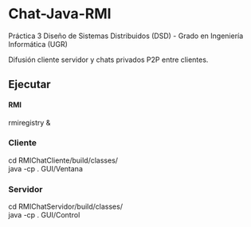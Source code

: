 # Chat-Java-RMI
Práctica 3 Diseño de Sistemas Distribuidos (DSD) - Grado en Ingeniería Informática (UGR)

Difusión cliente servidor y chats privados P2P entre clientes.  


## Ejecutar

#### RMI  
rmiregistry & 

### Cliente  
cd RMIChatCliente/build/classes/  
java -cp . GUI/Ventana  

### Servidor  
cd RMIChatServidor/build/classes/   
java -cp . GUI/Control  
